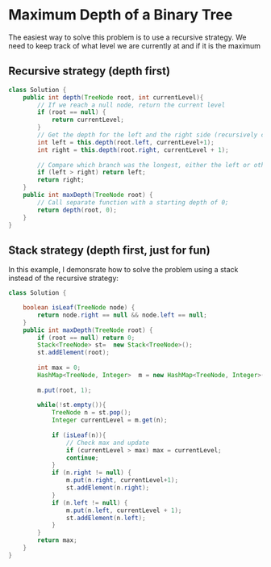 # Maximum Depth of a Binary Tree
The easiest way to solve this problem is to use a recursive strategy. We need to keep track of what level we are currently at and if it is the maximum 

## Recursive strategy (depth first) 
```java
class Solution {
    public int depth(TreeNode root, int currentLevel){
        // If we reach a null node, return the current level 
        if (root == null) {
            return currentLevel; 
        }
        // Get the depth for the left and the right side (recursively calling this function)
        int left = this.depth(root.left, currentLevel+1); 
        int right = this.depth(root.right, currentLevel + 1); 
        
        // Compare which branch was the longest, either the left or othe right. 
        if (left > right) return left; 
        return right; 
    }
    public int maxDepth(TreeNode root) {
        // Call separate function with a starting depth of 0; 
        return depth(root, 0);  
    }
}
```

## Stack strategy (depth first, just for fun)
In this example, I demonsrate how to solve the problem using a stack instead of the recursive strategy: 

```java
class Solution {

    boolean isLeaf(TreeNode node) {
        return node.right == null && node.left == null; 
    }
    public int maxDepth(TreeNode root) {
        if (root == null) return 0; 
        Stack<TreeNode> st=  new Stack<TreeNode>(); 
        st.addElement(root);
        
        int max = 0; 
        HashMap<TreeNode, Integer>  m = new HashMap<TreeNode, Integer>(); 
        
        m.put(root, 1); 
        
        while(!st.empty()){
            TreeNode n = st.pop();
            Integer currentLevel = m.get(n); 
            
            if (isLeaf(n)){
                // Check max and update
                if (currentLevel > max) max = currentLevel; 
                continue;
            }  
            if (n.right != null) {
                m.put(n.right, currentLevel+1); 
                st.addElement(n.right);
            }
            if (n.left != null) {
                m.put(n.left, currentLevel + 1); 
                st.addElement(n.left);
            }
        }
        return max; 
    }
}
```
